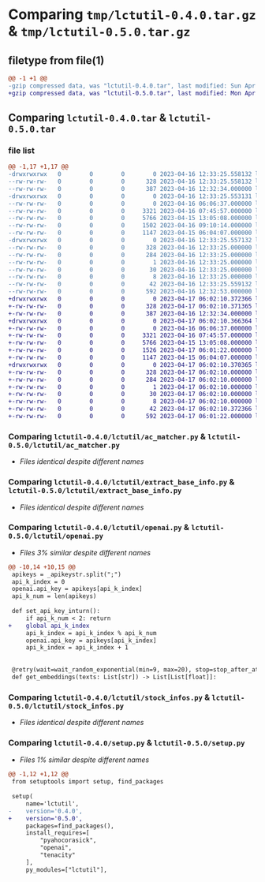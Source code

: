 # Comparing `tmp/lctutil-0.4.0.tar.gz` & `tmp/lctutil-0.5.0.tar.gz`

## filetype from file(1)

```diff
@@ -1 +1 @@
-gzip compressed data, was "lctutil-0.4.0.tar", last modified: Sun Apr 16 12:33:25 2023, max compression
+gzip compressed data, was "lctutil-0.5.0.tar", last modified: Mon Apr 17 06:02:10 2023, max compression
```

## Comparing `lctutil-0.4.0.tar` & `lctutil-0.5.0.tar`

### file list

```diff
@@ -1,17 +1,17 @@
-drwxrwxrwx   0        0        0        0 2023-04-16 12:33:25.558132 lctutil-0.4.0/
--rw-rw-rw-   0        0        0      328 2023-04-16 12:33:25.558132 lctutil-0.4.0/PKG-INFO
--rw-rw-rw-   0        0        0      387 2023-04-16 12:32:34.000000 lctutil-0.4.0/README.md
-drwxrwxrwx   0        0        0        0 2023-04-16 12:33:25.553131 lctutil-0.4.0/lctutil/
--rw-rw-rw-   0        0        0        0 2023-04-16 06:06:37.000000 lctutil-0.4.0/lctutil/__init__.py
--rw-rw-rw-   0        0        0     3321 2023-04-16 07:45:57.000000 lctutil-0.4.0/lctutil/ac_matcher.py
--rw-rw-rw-   0        0        0     5766 2023-04-15 13:05:08.000000 lctutil-0.4.0/lctutil/extract_base_info.py
--rw-rw-rw-   0        0        0     1502 2023-04-16 09:10:14.000000 lctutil-0.4.0/lctutil/openai.py
--rw-rw-rw-   0        0        0     1147 2023-04-15 06:04:07.000000 lctutil-0.4.0/lctutil/stock_infos.py
-drwxrwxrwx   0        0        0        0 2023-04-16 12:33:25.557132 lctutil-0.4.0/lctutil.egg-info/
--rw-rw-rw-   0        0        0      328 2023-04-16 12:33:25.000000 lctutil-0.4.0/lctutil.egg-info/PKG-INFO
--rw-rw-rw-   0        0        0      284 2023-04-16 12:33:25.000000 lctutil-0.4.0/lctutil.egg-info/SOURCES.txt
--rw-rw-rw-   0        0        0        1 2023-04-16 12:33:25.000000 lctutil-0.4.0/lctutil.egg-info/dependency_links.txt
--rw-rw-rw-   0        0        0       30 2023-04-16 12:33:25.000000 lctutil-0.4.0/lctutil.egg-info/requires.txt
--rw-rw-rw-   0        0        0        8 2023-04-16 12:33:25.000000 lctutil-0.4.0/lctutil.egg-info/top_level.txt
--rw-rw-rw-   0        0        0       42 2023-04-16 12:33:25.559132 lctutil-0.4.0/setup.cfg
--rw-rw-rw-   0        0        0      592 2023-04-16 12:32:53.000000 lctutil-0.4.0/setup.py
+drwxrwxrwx   0        0        0        0 2023-04-17 06:02:10.372366 lctutil-0.5.0/
+-rw-rw-rw-   0        0        0      328 2023-04-17 06:02:10.371365 lctutil-0.5.0/PKG-INFO
+-rw-rw-rw-   0        0        0      387 2023-04-16 12:32:34.000000 lctutil-0.5.0/README.md
+drwxrwxrwx   0        0        0        0 2023-04-17 06:02:10.366364 lctutil-0.5.0/lctutil/
+-rw-rw-rw-   0        0        0        0 2023-04-16 06:06:37.000000 lctutil-0.5.0/lctutil/__init__.py
+-rw-rw-rw-   0        0        0     3321 2023-04-16 07:45:57.000000 lctutil-0.5.0/lctutil/ac_matcher.py
+-rw-rw-rw-   0        0        0     5766 2023-04-15 13:05:08.000000 lctutil-0.5.0/lctutil/extract_base_info.py
+-rw-rw-rw-   0        0        0     1526 2023-04-17 06:01:22.000000 lctutil-0.5.0/lctutil/openai.py
+-rw-rw-rw-   0        0        0     1147 2023-04-15 06:04:07.000000 lctutil-0.5.0/lctutil/stock_infos.py
+drwxrwxrwx   0        0        0        0 2023-04-17 06:02:10.370365 lctutil-0.5.0/lctutil.egg-info/
+-rw-rw-rw-   0        0        0      328 2023-04-17 06:02:10.000000 lctutil-0.5.0/lctutil.egg-info/PKG-INFO
+-rw-rw-rw-   0        0        0      284 2023-04-17 06:02:10.000000 lctutil-0.5.0/lctutil.egg-info/SOURCES.txt
+-rw-rw-rw-   0        0        0        1 2023-04-17 06:02:10.000000 lctutil-0.5.0/lctutil.egg-info/dependency_links.txt
+-rw-rw-rw-   0        0        0       30 2023-04-17 06:02:10.000000 lctutil-0.5.0/lctutil.egg-info/requires.txt
+-rw-rw-rw-   0        0        0        8 2023-04-17 06:02:10.000000 lctutil-0.5.0/lctutil.egg-info/top_level.txt
+-rw-rw-rw-   0        0        0       42 2023-04-17 06:02:10.372366 lctutil-0.5.0/setup.cfg
+-rw-rw-rw-   0        0        0      592 2023-04-17 06:01:22.000000 lctutil-0.5.0/setup.py
```

### Comparing `lctutil-0.4.0/lctutil/ac_matcher.py` & `lctutil-0.5.0/lctutil/ac_matcher.py`

 * *Files identical despite different names*

### Comparing `lctutil-0.4.0/lctutil/extract_base_info.py` & `lctutil-0.5.0/lctutil/extract_base_info.py`

 * *Files identical despite different names*

### Comparing `lctutil-0.4.0/lctutil/openai.py` & `lctutil-0.5.0/lctutil/openai.py`

 * *Files 3% similar despite different names*

```diff
@@ -10,14 +10,15 @@
 apikeys = _apikeystr.split(";")
 api_k_index = 0
 openai.api_key = apikeys[api_k_index]
 api_k_num = len(apikeys)
 
 def set_api_key_inturn():
     if api_k_num < 2: return
+    global api_k_index
     api_k_index = api_k_index % api_k_num
     openai.api_key = apikeys[api_k_index] 
     api_k_index = api_k_index + 1
 
 
 @retry(wait=wait_random_exponential(min=9, max=20), stop=stop_after_attempt(3))
 def get_embeddings(texts: List[str]) -> List[List[float]]:
```

### Comparing `lctutil-0.4.0/lctutil/stock_infos.py` & `lctutil-0.5.0/lctutil/stock_infos.py`

 * *Files identical despite different names*

### Comparing `lctutil-0.4.0/setup.py` & `lctutil-0.5.0/setup.py`

 * *Files 1% similar despite different names*

```diff
@@ -1,12 +1,12 @@
 from setuptools import setup, find_packages
 
 setup(
     name='lctutil',
-    version='0.4.0',
+    version='0.5.0',
     packages=find_packages(),
     install_requires=[
         "pyahocorasick",
         "openai",
         "tenacity"
     ],
     py_modules=["lctutil"],
```

